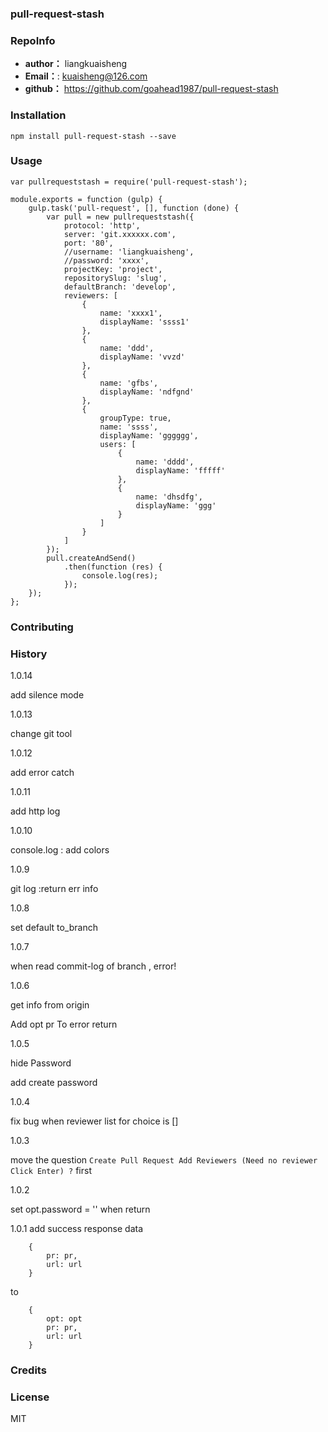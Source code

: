 ### pull-request-stash

### RepoInfo
 * **author：** liangkuaisheng
 * **Email：**: kuaisheng@126.com
 * **github：** https://github.com/goahead1987/pull-request-stash


### Installation

`npm install pull-request-stash --save`

### Usage

```
var pullrequeststash = require('pull-request-stash');

module.exports = function (gulp) {
    gulp.task('pull-request', [], function (done) {
        var pull = new pullrequeststash({
            protocol: 'http',
            server: 'git.xxxxxx.com',
            port: '80',
            //username: 'liangkuaisheng',
            //password: 'xxxx',
            projectKey: 'project',
            repositorySlug: 'slug',
            defaultBranch: 'develop',
            reviewers: [
                {
                    name: 'xxxx1',
                    displayName: 'ssss1'
                },
                {
                    name: 'ddd',
                    displayName: 'vvzd'
                },
                {
                    name: 'gfbs',
                    displayName: 'ndfgnd'
                },
                {
                    groupType: true,
                    name: 'ssss',
                    displayName: 'gggggg',
                    users: [
                        {
                            name: 'dddd',
                            displayName: 'fffff'
                        },
                        {
                            name: 'dhsdfg',
                            displayName: 'ggg'
                        }
                    ]
                }
            ]
        });
        pull.createAndSend()
            .then(function (res) {
                console.log(res);
            });
    });
};

```
### Contributing

### History
1.0.14

add silence mode

1.0.13

change git tool

1.0.12

add error catch

1.0.11

add http log

1.0.10

console.log : add colors 

1.0.9

git log :return err info

1.0.8

set default  to_branch

1.0.7

when read commit-log of branch , error!

1.0.6

get info from origin

Add opt pr To error return

1.0.5

hide Password

add create password

1.0.4

fix bug when reviewer list for choice is []

1.0.3

move the question `Create Pull Request Add Reviewers (Need no reviewer Click Enter) ?` first

1.0.2

set opt.password = '' when return

1.0.1
add success response data
```
    {
        pr: pr,
        url: url
    }
```
to

```
    {
        opt: opt
        pr: pr,
        url: url
    }
```

### Credits

### License
MIT